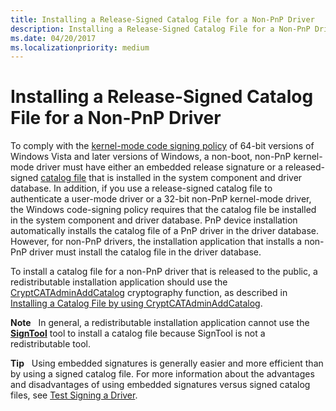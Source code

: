 ```yaml
---
title: Installing a Release-Signed Catalog File for a Non-PnP Driver
description: Installing a Release-Signed Catalog File for a Non-PnP Driver
ms.date: 04/20/2017
ms.localizationpriority: medium
---
```


# Installing a Release-Signed Catalog File for a Non-PnP Driver


To comply with the [kernel-mode code signing policy](kernel-mode-code-signing-policy--windows-vista-and-later-.md) of 64-bit versions of Windows Vista and later versions of Windows, a non-boot, non-PnP kernel-mode driver must have either an embedded release signature or a released-signed [catalog file](catalog-files.md) that is installed in the system component and driver database. In addition, if you use a release-signed catalog file to authenticate a user-mode driver or a 32-bit non-PnP kernel-mode driver, the Windows code-signing policy requires that the catalog file be installed in the system component and driver database. PnP device installation automatically installs the catalog file of a PnP driver in the driver database. However, for non-PnP drivers, the installation application that installs a non-PnP driver must install the catalog file in the driver database.

To install a catalog file for a non-PnP driver that is released to the public, a redistributable installation application should use the [CryptCATAdminAddCatalog](/windows/win32/api/mscat/nf-mscat-cryptcatadminaddcatalog) cryptography function, as described in [Installing a Catalog File by using CryptCATAdminAddCatalog](installing-a-catalog-file-by-using-cryptcatadminaddcatalog.md).

**Note**   In general, a redistributable installation application cannot use the [**SignTool**](../devtest/signtool.md) tool to install a catalog file because SignTool is not a redistributable tool.

 

**Tip**   Using embedded signatures is generally easier and more efficient than by using a signed catalog file. For more information about the advantages and disadvantages of using embedded signatures versus signed catalog files, see [Test Signing a Driver](/windows-hardware/drivers).

 

